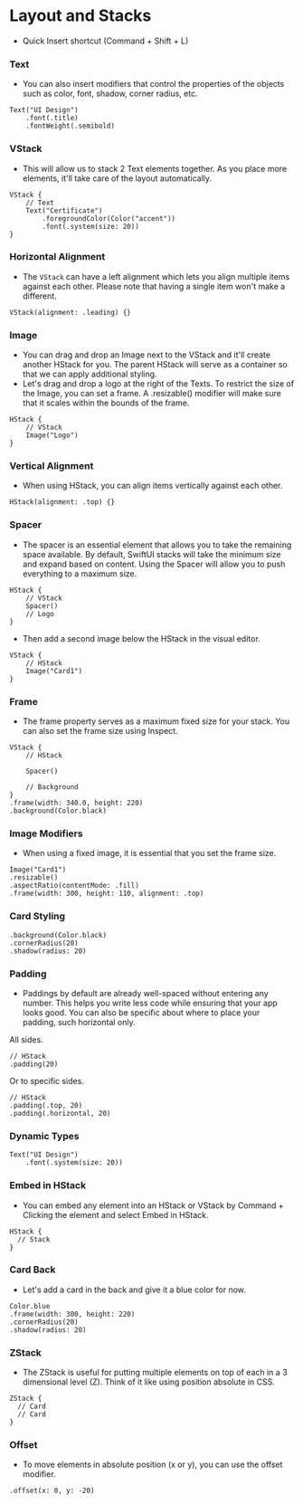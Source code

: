 # Layout and Stacks

- Quick Insert shortcut (Command + Shift + L)


### Text
- You can also insert modifiers that control the properties of the objects such as color, font, shadow, corner radius, etc.

```
Text("UI Design")
    .font(.title)
    .fontWeight(.semibold)
```

### VStack
- This will allow us to stack 2 Text elements together. As you place more elements, it'll take care of the layout automatically.

```
VStack {
    // Text
    Text("Certificate")
        .foregroundColor(Color("accent"))
        .font(.system(size: 20))
}
```

### Horizontal Alignment
- The `VStack` can have a left alignment which lets you align multiple items against each other. Please note that having a single item won't make a different.

```
VStack(alignment: .leading) {}
```

### Image
- You can drag and drop an Image next to the VStack and it'll create another HStack for you. The parent HStack will serve as a container so that we can apply additional styling.
- Let's drag and drop a logo at the right of the Texts. To restrict the size of the Image, you can set a frame. A .resizable() modifier will make sure that it scales within the bounds of the frame.

```
HStack {
    // VStack
    Image("Logo")
}
```

### Vertical Alignment
- When using HStack, you can align items vertically against each other.

```
HStack(alignment: .top) {}
```

### Spacer
- The spacer is an essential element that allows you to take the remaining space available. By default, SwiftUI stacks will take the minimum size and expand based on content. Using the Spacer will allow you to push everything to a maximum size.

```
HStack {
    // VStack
    Spacer()
    // Logo
}
```
- Then add a second image below the HStack in the visual editor.

```
VStack {
    // HStack
    Image("Card1")
}
```

### Frame
- The frame property serves as a maximum fixed size for your stack. You can also set the frame size using Inspect.

```
VStack {
    // HStack

    Spacer()

    // Background
}
.frame(width: 340.0, height: 220)
.background(Color.black)
```

### Image Modifiers
- When using a fixed image, it is essential that you set the frame size.

```
Image("Card1")
.resizable()
.aspectRatio(contentMode: .fill)
.frame(width: 300, height: 110, alignment: .top)
```

### Card Styling
```
.background(Color.black)
.cornerRadius(20)
.shadow(radius: 20)
```

### Padding
- Paddings by default are already well-spaced without entering any number. This helps you write less code while ensuring that your app looks good. You can also be specific about where to place your padding, such horizontal only.

All sides.
```
// HStack
.padding(20)
```

Or to specific sides.
```
// HStack
.padding(.top, 20)
.padding(.horizontal, 20)
```

### Dynamic Types
```
Text("UI Design")
    .font(.system(size: 20))
```

### Embed in HStack
- You can embed any element into an HStack or VStack by Command + Clicking the element and select Embed in HStack.

```
HStack {
  // Stack
}
```

### Card Back
- Let's add a card in the back and give it a blue color for now.

```
Color.blue
.frame(width: 300, height: 220)
.cornerRadius(20)
.shadow(radius: 20)
```

### ZStack
- The ZStack is useful for putting multiple elements on top of each in a 3 dimensional level (Z). Think of it like using position absolute in CSS.

```
ZStack {
  // Card
  // Card
}
```

### Offset
- To move elements in absolute position (x or y), you can use the offset modifier.

```
.offset(x: 0, y: -20)
```
